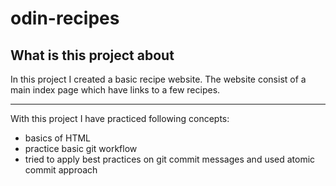 # odin-recipes

## What is this project about

In this project I created a basic recipe website.
The website consist of a main index page which have links to a few recipes.

---

With this project I have practiced following concepts:

- basics of HTML
- practice basic git workflow
- tried to apply best practices on git commit messages and used atomic commit approach

